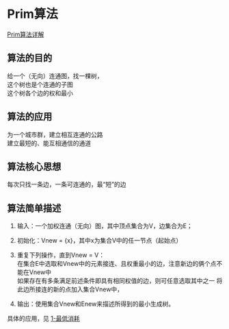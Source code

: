 # Prim算法

[Prim算法详解](https://www.cnblogs.com/ggzhangxiaochao/p/9070873.html)

## 算法的目的

给一个（无向）连通图，找一棵树，  
这个树也是个连通的子图  
这个树各个边的权和最小

## 算法的应用

为一个城市群，建立相互连通的公路  
建立最短的、能互相通信的通道

## 算法核心思想

每次只找一条边，一条可连通的，最“短”的边

## 算法简单描述

1. 输入：一个加权连通（无向）图，其中顶点集合为V，边集合为E；

2. 初始化：Vnew = {x}，其中x为集合V中的任一节点（起始点）

3. 重复下列操作，直到Vnew = V：  
在集合E中选取和Vnew中的元素接连、且权重最小的边，注意新边的俩个点不能在Vnew中  
如果存在有多条满足前述条件即具有相同权值的边，则可任意选取其中之一
将此边所接连的新的点加入集合Vnew中，

4. 输出：使用集合Vnew和Enew来描述所得到的最小生成树。

具体的应用，见
[1-最低消耗](/0-OnlineJudge/13-2020秋季第十一次练习/1-最低消耗.py)
